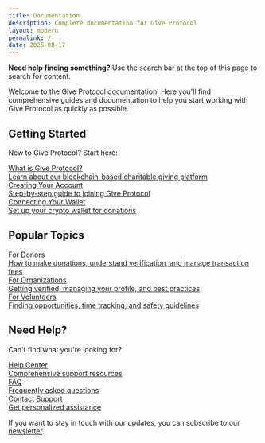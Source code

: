 ```yaml
---
title: Documentation
description: Complete documentation for Give Protocol
layout: modern
permalink: /
date: 2025-08-17
---
```


<div class="search-callout">
  <div class="search-callout-icon"><i class="fas fa-search"></i></div>
  <div class="search-callout-content">
    <strong>Need help finding something?</strong> Use the search bar at the top of this page to search for content.
  </div>
</div>

<div class="content-section">
  <p>Welcome to the Give Protocol documentation. Here you'll find comprehensive guides and documentation to help you start working with Give Protocol as quickly as possible.</p>
</div>

<div class="content-section">
  <h2>Getting Started</h2>
  <p>New to Give Protocol? Start here:</p>
  <div class="guide-cards">
    <a href="{{ '/introduction/what-is-give-protocol/' | relative_url }}" class="guide-card">
      <div class="card-icon"><i class="fas fa-info-circle"></i></div>
      <div class="card-content">
        <div class="card-title">What is Give Protocol?</div>
        <div class="card-description">Learn about our blockchain-based charitable giving platform</div>
      </div>
    </a>
    <a href="{{ '/getting-started/creating-account/' | relative_url }}" class="guide-card">
      <div class="card-icon"><i class="fas fa-user-plus"></i></div>
      <div class="card-content">
        <div class="card-title">Creating Your Account</div>
        <div class="card-description">Step-by-step guide to joining Give Protocol</div>
      </div>
    </a>
    <a href="{{ '/getting-started/wallet-connection/' | relative_url }}" class="guide-card">
      <div class="card-icon"><i class="fas fa-wallet"></i></div>
      <div class="card-content">
        <div class="card-title">Connecting Your Wallet</div>
        <div class="card-description">Set up your crypto wallet for donations</div>
      </div>
    </a>
  </div>
</div>

<div class="content-section">
  <h2>Popular Topics</h2>

  <div class="guide-cards">
    <a href="{{ '/user-guides/donors/' | relative_url }}" class="guide-card">
      <div class="card-icon"><i class="fas fa-heart"></i></div>
      <div class="card-content">
        <div class="card-title">For Donors</div>
        <div class="card-description">How to make donations, understand verification, and manage transaction fees</div>
      </div>
    </a>
    <a href="{{ '/user-guides/organizations/' | relative_url }}" class="guide-card">
      <div class="card-icon"><i class="fas fa-building"></i></div>
      <div class="card-content">
        <div class="card-title">For Organizations</div>
        <div class="card-description">Getting verified, managing your profile, and best practices</div>
      </div>
    </a>
    <a href="{{ '/user-guides/volunteers/' | relative_url }}" class="guide-card">
      <div class="card-icon"><i class="fas fa-hands-helping"></i></div>
      <div class="card-content">
        <div class="card-title">For Volunteers</div>
        <div class="card-description">Finding opportunities, time tracking, and safety guidelines</div>
      </div>
    </a>
  </div>
</div>

<div class="content-section">
  <h2>Need Help?</h2>
  <p>Can't find what you're looking for?</p>
  <div class="guide-cards">
    <a href="{{ '/help-center/' | relative_url }}" class="guide-card">
      <div class="card-icon"><i class="fas fa-question-circle"></i></div>
      <div class="card-content">
        <div class="card-title">Help Center</div>
        <div class="card-description">Comprehensive support resources</div>
      </div>
    </a>
    <a href="{{ '/help-center/faq/' | relative_url }}" class="guide-card">
      <div class="card-icon"><i class="fas fa-list-ul"></i></div>
      <div class="card-content">
        <div class="card-title">FAQ</div>
        <div class="card-description">Frequently asked questions</div>
      </div>
    </a>
    <a href="{{ '/help-center/need-help/' | relative_url }}" class="guide-card">
      <div class="card-icon"><i class="fas fa-headset"></i></div>
      <div class="card-content">
        <div class="card-title">Contact Support</div>
        <div class="card-description">Get personalized assistance</div>
      </div>
    </a>
  </div>
</div>

<div class="newsletter-signup">
  <p>If you want to stay in touch with our updates, you can subscribe to our <a href="https://giveprotocol.us21.list-manage.com/subscribe?u=your-mailchimp-id&id=your-list-id" target="_blank">newsletter</a>.</p>
</div>
